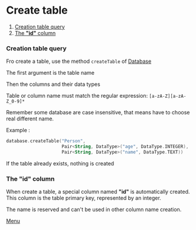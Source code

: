 # Create table
   1. [Creation table query](CreateTable.md#creation-table-query)
   1. [The **"id"** column](CreateTable.md#the-**"id"**-column)

### Creation table query

Fro create a table, use the method `createTable` of [Database](../src/khelp/database/Database.kt)

The first argument is the table name 

Then the columns and their data types

Table or column name must match the regular expression: `[a-zA-Z][a-zA-Z_0-9]*`

Remember some database are case insensitive, that means have to choose real different name.

Example :

````Kotlin
database.createTable("Person", 
                     Pair<String, DataType>("age", DataType.INTEGER),
                     Pair<String, DataType>("name", DataType.TEXT))
````

If the table already exists, nothing is created

### The **"id"** column

When create a table, a special column named **"id"** is automatically created.
This column is the table primary key, represented by an integer.

The name is reserved and can't be used in other column name creation.

[Menu](Menu.md#menu)


